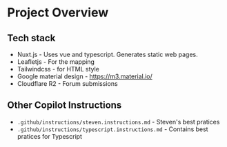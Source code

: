 # Project Overview

## Tech stack

- Nuxt.js - Uses vue and typescript. Generates static web pages. 
- Leafletjs - For the mapping 
- Tailwindcss - for HTML style 
- Google material design - https://m3.material.io/
- Cloudflare R2 - Forum submissions 

## Other Copilot Instructions

- `.github/instructions/steven.instructions.md` - Steven's best pratices
- `.github/instructions/typescript.instructions.md` - Contains best pratices for Typescript
